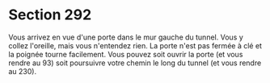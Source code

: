 # Section 292

Vous arrivez en vue d'une porte dans le mur gauche du tunnel. Vous y collez l'oreille,
mais vous n'entendez rien. La porte n'est pas fermée à clé et la poignée tourne facilement.
Vous pouvez soit ouvrir la porte (et vous rendre au 93) soit poursuivre votre chemin le
long du tunnel (et vous rendre au 230).